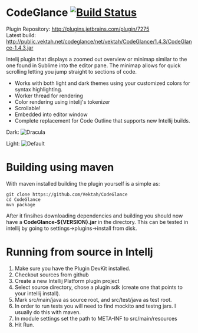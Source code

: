 CodeGlance [![Build Status](https://travis-ci.org/Vektah/CodeGlance.png?branch=master)](https://travis-ci.org/Vektah/CodeGlance)
==========

Plugin Repository: http://plugins.jetbrains.com/plugin/7275  
Latest build: http://public.vektah.net/codeglance/net/vektah/CodeGlance/1.4.3/CodeGlance-1.4.3.jar

Intelij plugin that displays a zoomed out overview or minimap similar to the one found in Sublime into the editor pane. The minimap allows for quick scrolling letting you jump straight to sections of code.

 - Works with both light and dark themes using your customized colors for syntax highlighting.
 - Worker thread for rendering
 - Color rendering using intelij's tokenizer
 - Scrollable!
 - Embedded into editor window
 - Complete replacement for Code Outline that supports new Intellij builds.

Dark:
![Dracula](https://raw.github.com/Vektah/CodeGlance/master/pub/dark.png)

Light:
![Default](https://raw.github.com/Vektah/CodeGlance/master/pub/light.png)


Building using maven
====================
With maven installed building the plugin yourself is a simple as:
```
git clone https://github.com/Vektah/CodeGlance
cd CodeGlance
mvn package
```
After it finsihes downloading dependencies and building you should now have
a **CodeGlance-${VERSION}.jar** in the directory. This can be tested in intellij by 
going to settings->plugins->install from disk.



Running from source in Intellj
===================
1. Make sure you have the Plugin DevKit installed. 
2. Checkout sources from github
3. Create a new Intellij Platform plugin project
4. Select source directory, chose a plugin sdk (create one that points to your intellij install).
5. Mark src/main/java as source root, and src/test/java as test root.
6. In order to run tests you will need to find mockito and testng jars. I usually do this with maven.
7. In module settings set the path to META-INF to src/main/resources
8. Hit Run.
